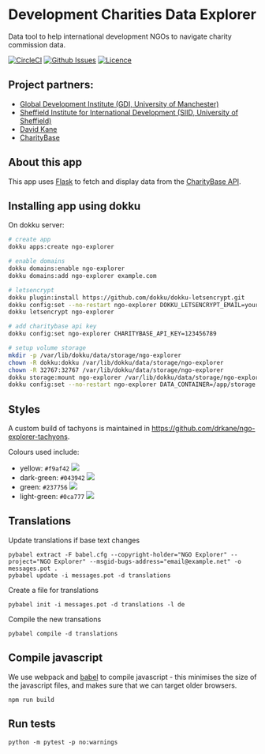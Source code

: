 # Development Charities Data Explorer

Data tool to help international development NGOs to navigate charity commission data.

[![CircleCI](https://img.shields.io/circleci/project/github/drkane/ngo-explorer.svg?logo=circleci&style=popout)](https://circleci.com/gh/drkane/ngo-explorer)
[![Github Issues](https://img.shields.io/github/issues/drkane/ngo-explorer.svg?style=popout&logo=github)](https://github.com/drkane/ngo-explorer/issues)
[![Licence](https://img.shields.io/github/last-commit/drkane/ngo-explorer.svg?style=popout&logo=github)](https://github.com/drkane/ngo-explorer)

## Project partners:

- [Global Development Institute (GDI, University of Manchester)](http://siid.group.shef.ac.uk/)
- [Sheffield Institute for International Development (SIID, University of Sheffield)](https://www.gdi.manchester.ac.uk/)
- [David Kane](https://dkane.net/)
- [CharityBase](https://charitybase.uk/)

## About this app

This app uses [Flask](http://flask.pocoo.org/) to fetch and display data from the
[CharityBase API](https://charity-base.github.io/charity-base-docs).

## Installing app using dokku

On dokku server:

```bash
# create app
dokku apps:create ngo-explorer

# enable domains
dokku domains:enable ngo-explorer
dokku domains:add ngo-explorer example.com

# letsencrypt
dokku plugin:install https://github.com/dokku/dokku-letsencrypt.git
dokku config:set --no-restart ngo-explorer DOKKU_LETSENCRYPT_EMAIL=your@email.tld
dokku letsencrypt ngo-explorer

# add charitybase api key
dokku config:set ngo-explorer CHARITYBASE_API_KEY=123456789

# setup volume storage
mkdir -p /var/lib/dokku/data/storage/ngo-explorer
chown -R dokku:dokku /var/lib/dokku/data/storage/ngo-explorer
chown -R 32767:32767 /var/lib/dokku/data/storage/ngo-explorer
dokku storage:mount ngo-explorer /var/lib/dokku/data/storage/ngo-explorer:/app/storage
dokku config:set --no-restart ngo-explorer DATA_CONTAINER=/app/storage
```

## Styles

A custom build of tachyons is maintained in <https://github.com/drkane/ngo-explorer-tachyons>.

Colours used include:

 - yellow: `#f9af42` ![](https://dummyimage.com/50x20/f9b042/000&text=+)    
 - dark-green: `#043942` ![](https://dummyimage.com/50x20/043942/000&text=+) 
 - green: `#237756` ![](https://dummyimage.com/50x20/237756/000&text=+) 
 - light-green: `#0ca777` ![](https://dummyimage.com/50x20/0ca777/000&text=+) 

 ## Translations

Update translations if base text changes 

```
pybabel extract -F babel.cfg --copyright-holder="NGO Explorer" --project="NGO Explorer" --msgid-bugs-address="email@example.net" -o messages.pot .
pybabel update -i messages.pot -d translations
```

Create a file for translations

```
pybabel init -i messages.pot -d translations -l de
```

Compile the new transations

```
pybabel compile -d translations
```

## Compile javascript

We use webpack and [babel](https://babeljs.io/setup#installation) to compile javascript - this
minimises the size of the javascript files, and makes sure that we can target older
browsers.

```
npm run build
```


## Run tests

```
python -m pytest -p no:warnings
```